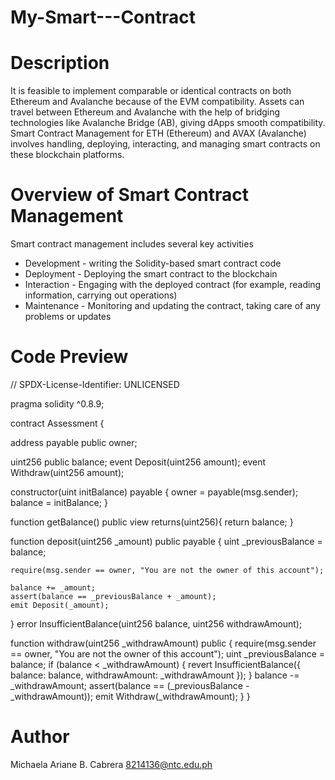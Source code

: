# My-Smart---Contract
# Description 
It is feasible to implement comparable or identical contracts on both Ethereum and Avalanche because of the EVM compatibility. Assets can travel between Ethereum and Avalanche with the help of bridging technologies like Avalanche Bridge (AB), giving dApps smooth compatibility. Smart Contract Management for ETH (Ethereum) and AVAX (Avalanche) involves handling, deploying, interacting, and managing smart contracts on these blockchain platforms.

# Overview of Smart Contract Management
Smart contract management includes several key activities
* Development - writing the Solidity-based smart contract code
* Deployment - Deploying the smart contract to the blockchain
* Interaction - Engaging with the deployed contract (for example, reading information, carrying out operations)
* Maintenance - Monitoring and updating the contract, taking care of any problems or updates

 # Code Preview
 // SPDX-License-Identifier: UNLICENSED

pragma solidity ^0.8.9;

contract Assessment {

address payable public owner;

uint256 public balance;
 event Deposit(uint256 amount);
event Withdraw(uint256 amount);

constructor(uint initBalance) payable {
    owner = payable(msg.sender);
    balance = initBalance;
}

function getBalance() public view returns(uint256){
    return balance;
}

function deposit(uint256 _amount) public payable {
    uint _previousBalance = balance;

    require(msg.sender == owner, "You are not the owner of this account");

    balance += _amount;
    assert(balance == _previousBalance + _amount);
    emit Deposit(_amount);
}
error InsufficientBalance(uint256 balance, uint256 withdrawAmount);

function withdraw(uint256 _withdrawAmount) public {
    require(msg.sender == owner, "You are not the owner of this account");
    uint _previousBalance = balance;
    if (balance < _withdrawAmount) {
        revert InsufficientBalance({
            balance: balance,
            withdrawAmount: _withdrawAmount
        });
    }
    balance -= _withdrawAmount;
    assert(balance == (_previousBalance - _withdrawAmount));
    emit Withdraw(_withdrawAmount);
}
}

# Author
Michaela Ariane B. Cabrera 
8214136@ntc.edu.ph
